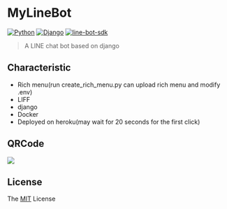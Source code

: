 # MyLineBot
[![Python](https://img.shields.io/badge/python-3.9.0-success.svg?style=flat-round)](https://www.python.org/downloads/release/python-390/)
[![Django](https://img.shields.io/badge/django-3.1.5-success.svg?style=flat-round)](https://www.djangoproject.com/)
[![line-bot-sdk](https://img.shields.io/badge/line_bot_sdk-1.18.0-success.svg?style=flat-round)](https://github.com/line/line-bot-sdk-python)

> A LINE chat bot based on django

## Characteristic
+ Rich menu(run create_rich_menu.py can upload rich menu and modify .env)
+ LIFF
+ django
+ Docker
+ Deployed on heroku(may wait for 20 seconds for the first click)

## QRCode

![](https://github.com./viridis959/MyLineBot/raw/master/rich_menu/QRCode.png?raw=true)

## License
The [MIT](http://opensource.org/licenses/MIT) License
